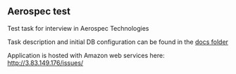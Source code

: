 ## Aerospec test

Test task for interview in Aerospec Technologies

Task description and initial DB configuration can be found in the [docs folder](https://github.com/nkorobkov/aerospec-test/tree/master/docs)

Application is hosted with Amazon web services here:  <http://3.83.149.176/issues/>

